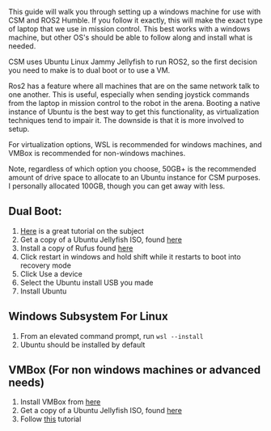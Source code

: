 This guide will walk you through setting up a windows machine for use with CSM and ROS2 Humble. If you follow it exactly, this will make the exact type of laptop that we use in mission control. This best works with a windows machine, but other OS's should be able to follow along and install what is needed.

CSM uses Ubuntu Linux Jammy Jellyfish to run ROS2, so the first decision you need to make is to dual boot or to use a VM. 

Ros2 has a feature where all machines that are on the same network talk to one another. This is useful, especially when sending joystick commands from the laptop in mission control to the robot in the arena. Booting a native instance of Ubuntu is the best way to get this functionality, as virtualization techniques tend to impair it. The downside is that it is more involved to setup.

For virtualization options, WSL is recommended for windows machines, and VMBox is recommended for non-windows machines.

Note, regardless of which option you choose, 50GB+ is the recommended amount of drive space to allocate to an Ubuntu instance for CSM purposes. I personally allocated 100GB, though you can get away with less.

## Dual Boot:
1. [Here](https://gcore.com/learning/dual-boot-ubuntu-windows-setup/) is a great tutorial on the subject
2. Get a copy of a Ubuntu Jellyfish ISO, found [here](https://releases.ubuntu.com/jammy/)
3. Install a copy of Rufus found [here](https://rufus.ie/en/)
4. Click restart in windows and hold shift while it restarts to boot into recovery mode
5. Click Use a device
6. Select the Ubuntu install USB you made
7. Install Ubuntu
## Windows Subsystem For Linux
1. From an elevated command prompt, run `wsl --install` 
2. Ubuntu should be installed by default

## VMBox (For non windows machines or advanced needs)
1. Install VMBox from [here](https://www.virtualbox.org/)
2. Get a copy of a Ubuntu Jellyfish ISO, found [here](https://releases.ubuntu.com/jammy/)
3. Follow [this](https://ubuntu.com/tutorials/how-to-run-ubuntu-desktop-on-a-virtual-machine-using-virtualbox#1-overview) tutorial

